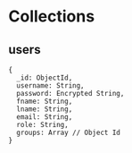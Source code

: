 # Collections

## users

```
{
  _id: ObjectId,
  username: String,
  password: Encrypted String,
  fname: String,
  lname: String,
  email: String,
  role: String,
  groups: Array // Object Id
}
```

##
